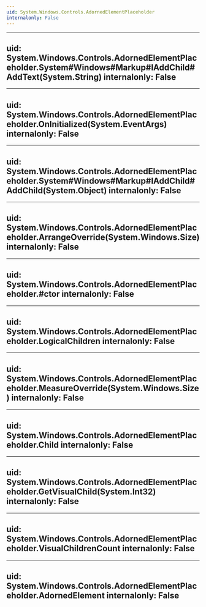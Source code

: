 ```yaml
---
uid: System.Windows.Controls.AdornedElementPlaceholder
internalonly: False
---
```


---
uid: System.Windows.Controls.AdornedElementPlaceholder.System#Windows#Markup#IAddChild#AddText(System.String)
internalonly: False
---

---
uid: System.Windows.Controls.AdornedElementPlaceholder.OnInitialized(System.EventArgs)
internalonly: False
---

---
uid: System.Windows.Controls.AdornedElementPlaceholder.System#Windows#Markup#IAddChild#AddChild(System.Object)
internalonly: False
---

---
uid: System.Windows.Controls.AdornedElementPlaceholder.ArrangeOverride(System.Windows.Size)
internalonly: False
---

---
uid: System.Windows.Controls.AdornedElementPlaceholder.#ctor
internalonly: False
---

---
uid: System.Windows.Controls.AdornedElementPlaceholder.LogicalChildren
internalonly: False
---

---
uid: System.Windows.Controls.AdornedElementPlaceholder.MeasureOverride(System.Windows.Size)
internalonly: False
---

---
uid: System.Windows.Controls.AdornedElementPlaceholder.Child
internalonly: False
---

---
uid: System.Windows.Controls.AdornedElementPlaceholder.GetVisualChild(System.Int32)
internalonly: False
---

---
uid: System.Windows.Controls.AdornedElementPlaceholder.VisualChildrenCount
internalonly: False
---

---
uid: System.Windows.Controls.AdornedElementPlaceholder.AdornedElement
internalonly: False
---
